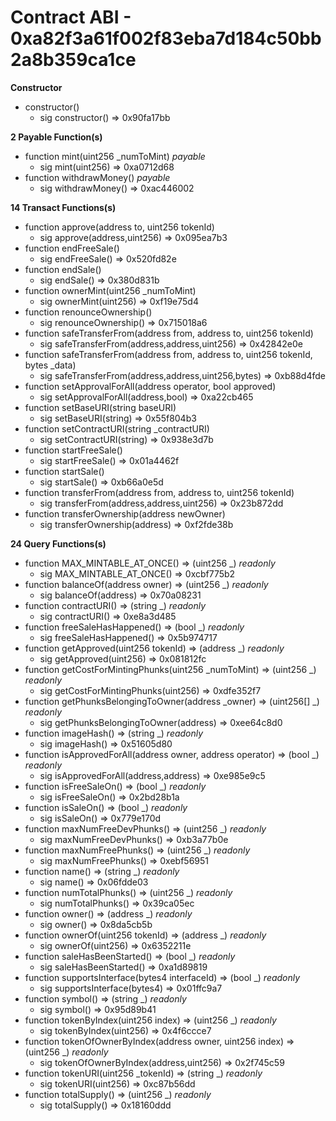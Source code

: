 # Contract ABI - 0xa82f3a61f002f83eba7d184c50bb2a8b359ca1ce


**Constructor**

- constructor()
  - sig constructor()  =>  0x90fa17bb

**2 Payable Function(s)**

- function mint(uint256 _numToMint) _payable_
  - sig mint(uint256)  =>  0xa0712d68
- function withdrawMoney() _payable_
  - sig withdrawMoney()  =>  0xac446002

**14 Transact Functions(s)**

- function approve(address to, uint256 tokenId)
  - sig approve(address,uint256)  =>  0x095ea7b3
- function endFreeSale()
  - sig endFreeSale()  =>  0x520fd82e
- function endSale()
  - sig endSale()  =>  0x380d831b
- function ownerMint(uint256 _numToMint)
  - sig ownerMint(uint256)  =>  0xf19e75d4
- function renounceOwnership()
  - sig renounceOwnership()  =>  0x715018a6
- function safeTransferFrom(address from, address to, uint256 tokenId)
  - sig safeTransferFrom(address,address,uint256)  =>  0x42842e0e
- function safeTransferFrom(address from, address to, uint256 tokenId, bytes _data)
  - sig safeTransferFrom(address,address,uint256,bytes)  =>  0xb88d4fde
- function setApprovalForAll(address operator, bool approved)
  - sig setApprovalForAll(address,bool)  =>  0xa22cb465
- function setBaseURI(string baseURI)
  - sig setBaseURI(string)  =>  0x55f804b3
- function setContractURI(string _contractURI)
  - sig setContractURI(string)  =>  0x938e3d7b
- function startFreeSale()
  - sig startFreeSale()  =>  0x01a4462f
- function startSale()
  - sig startSale()  =>  0xb66a0e5d
- function transferFrom(address from, address to, uint256 tokenId)
  - sig transferFrom(address,address,uint256)  =>  0x23b872dd
- function transferOwnership(address newOwner)
  - sig transferOwnership(address)  =>  0xf2fde38b

**24 Query Functions(s)**

- function MAX_MINTABLE_AT_ONCE() ⇒ (uint256 _) _readonly_
  - sig MAX_MINTABLE_AT_ONCE()  =>  0xcbf775b2
- function balanceOf(address owner) ⇒ (uint256 _) _readonly_
  - sig balanceOf(address)  =>  0x70a08231
- function contractURI() ⇒ (string _) _readonly_
  - sig contractURI()  =>  0xe8a3d485
- function freeSaleHasHappened() ⇒ (bool _) _readonly_
  - sig freeSaleHasHappened()  =>  0x5b974717
- function getApproved(uint256 tokenId) ⇒ (address _) _readonly_
  - sig getApproved(uint256)  =>  0x081812fc
- function getCostForMintingPhunks(uint256 _numToMint) ⇒ (uint256 _) _readonly_
  - sig getCostForMintingPhunks(uint256)  =>  0xdfe352f7
- function getPhunksBelongingToOwner(address _owner) ⇒ (uint256[] _) _readonly_
  - sig getPhunksBelongingToOwner(address)  =>  0xee64c8d0
- function imageHash() ⇒ (string _) _readonly_
  - sig imageHash()  =>  0x51605d80
- function isApprovedForAll(address owner, address operator) ⇒ (bool _) _readonly_
  - sig isApprovedForAll(address,address)  =>  0xe985e9c5
- function isFreeSaleOn() ⇒ (bool _) _readonly_
  - sig isFreeSaleOn()  =>  0x2bd28b1a
- function isSaleOn() ⇒ (bool _) _readonly_
  - sig isSaleOn()  =>  0x779e170d
- function maxNumFreeDevPhunks() ⇒ (uint256 _) _readonly_
  - sig maxNumFreeDevPhunks()  =>  0xb3a77b0e
- function maxNumFreePhunks() ⇒ (uint256 _) _readonly_
  - sig maxNumFreePhunks()  =>  0xebf56951
- function name() ⇒ (string _) _readonly_
  - sig name()  =>  0x06fdde03
- function numTotalPhunks() ⇒ (uint256 _) _readonly_
  - sig numTotalPhunks()  =>  0x39ca05ec
- function owner() ⇒ (address _) _readonly_
  - sig owner()  =>  0x8da5cb5b
- function ownerOf(uint256 tokenId) ⇒ (address _) _readonly_
  - sig ownerOf(uint256)  =>  0x6352211e
- function saleHasBeenStarted() ⇒ (bool _) _readonly_
  - sig saleHasBeenStarted()  =>  0xa1d89819
- function supportsInterface(bytes4 interfaceId) ⇒ (bool _) _readonly_
  - sig supportsInterface(bytes4)  =>  0x01ffc9a7
- function symbol() ⇒ (string _) _readonly_
  - sig symbol()  =>  0x95d89b41
- function tokenByIndex(uint256 index) ⇒ (uint256 _) _readonly_
  - sig tokenByIndex(uint256)  =>  0x4f6ccce7
- function tokenOfOwnerByIndex(address owner, uint256 index) ⇒ (uint256 _) _readonly_
  - sig tokenOfOwnerByIndex(address,uint256)  =>  0x2f745c59
- function tokenURI(uint256 _tokenId) ⇒ (string _) _readonly_
  - sig tokenURI(uint256)  =>  0xc87b56dd
- function totalSupply() ⇒ (uint256 _) _readonly_
  - sig totalSupply()  =>  0x18160ddd
